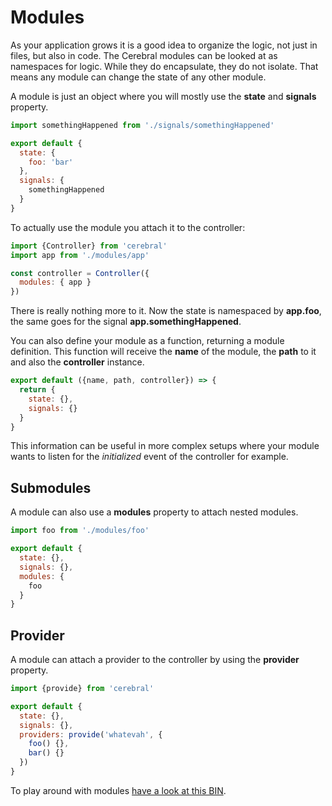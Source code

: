 # Modules

As your application grows it is a good idea to organize the logic, not just in files, but also in code. The Cerebral modules can be looked at as namespaces for logic. While they do encapsulate, they do not isolate. That means any module can change the state of any other module.

A module is just an object where you will mostly use the **state** and **signals** property.

```js
import somethingHappened from './signals/somethingHappened'

export default {
  state: {
    foo: 'bar'
  },
  signals: {
    somethingHappened
  }
}
```

To actually use the module you attach it to the controller:

```js
import {Controller} from 'cerebral'
import app from './modules/app'

const controller = Controller({
  modules: { app }
})
```

There is really nothing more to it. Now the state is namespaced by **app.foo**, the same goes for the signal **app.somethingHappened**.

You can also define your module as a function, returning a module definition. This function will receive the **name** of the module, the **path** to it and also the **controller** instance.

```js
export default ({name, path, controller}) => {
  return {
    state: {},
    signals: {}
  }
}
```

This information can be useful in more complex setups where your module wants to listen for the *initialized* event of the controller for example.

## Submodules
A module can also use a **modules** property to attach nested modules.

```js
import foo from './modules/foo'

export default {
  state: {},
  signals: {},
  modules: {
    foo
  }
}
```

## Provider
A module can attach a provider to the controller by using the **provider** property.

```js
import {provide} from 'cerebral'

export default {
  state: {},
  signals: {},
  providers: provide('whatevah', {
    foo() {},
    bar() {}
  })
}
```

To play around with modules [have a look at this BIN](https://www.webpackbin.com/bins/-Kp_1KYmZOBjswsaTUAC).
